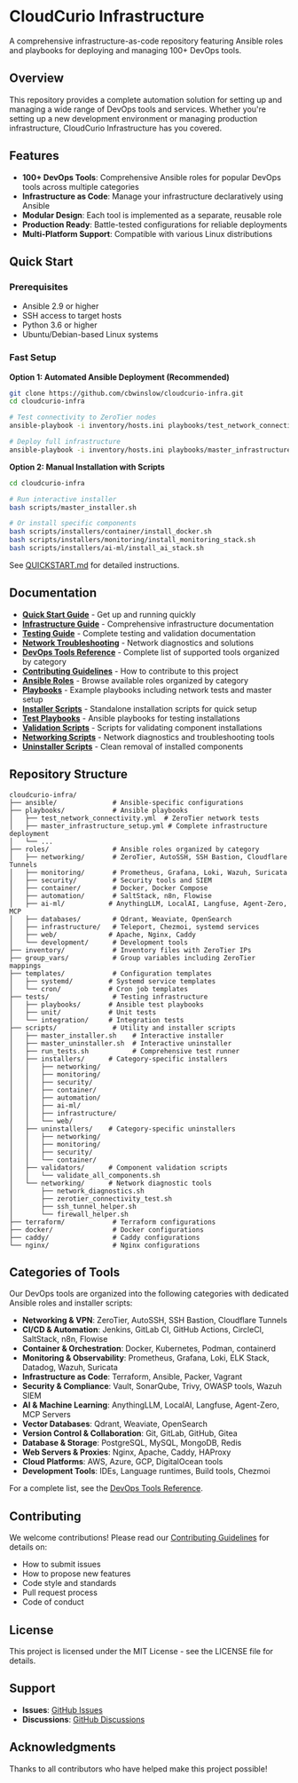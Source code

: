 # CloudCurio Infrastructure

A comprehensive infrastructure-as-code repository featuring Ansible roles and playbooks for deploying and managing 100+ DevOps tools.

## Overview

This repository provides a complete automation solution for setting up and managing a wide range of DevOps tools and services. Whether you're setting up a new development environment or managing production infrastructure, CloudCurio Infrastructure has you covered.

## Features

- **100+ DevOps Tools**: Comprehensive Ansible roles for popular DevOps tools across multiple categories
- **Infrastructure as Code**: Manage your infrastructure declaratively using Ansible
- **Modular Design**: Each tool is implemented as a separate, reusable role
- **Production Ready**: Battle-tested configurations for reliable deployments
- **Multi-Platform Support**: Compatible with various Linux distributions

## Quick Start

### Prerequisites

- Ansible 2.9 or higher
- SSH access to target hosts
- Python 3.6 or higher
- Ubuntu/Debian-based Linux systems

### Fast Setup

**Option 1: Automated Ansible Deployment (Recommended)**
```bash
git clone https://github.com/cbwinslow/cloudcurio-infra.git
cd cloudcurio-infra

# Test connectivity to ZeroTier nodes
ansible-playbook -i inventory/hosts.ini playbooks/test_network_connectivity.yml

# Deploy full infrastructure
ansible-playbook -i inventory/hosts.ini playbooks/master_infrastructure_setup.yml
```

**Option 2: Manual Installation with Scripts**
```bash
cd cloudcurio-infra

# Run interactive installer
bash scripts/master_installer.sh

# Or install specific components
bash scripts/installers/container/install_docker.sh
bash scripts/installers/monitoring/install_monitoring_stack.sh
bash scripts/installers/ai-ml/install_ai_stack.sh
```

See [QUICKSTART.md](QUICKSTART.md) for detailed instructions.

## Documentation

- **[Quick Start Guide](QUICKSTART.md)** - Get up and running quickly
- **[Infrastructure Guide](INFRASTRUCTURE_GUIDE.md)** - Comprehensive infrastructure documentation
- **[Testing Guide](TESTING_GUIDE.md)** - Complete testing and validation documentation
- **[Network Troubleshooting](NETWORK_TROUBLESHOOTING.md)** - Network diagnostics and solutions
- **[DevOps Tools Reference](DEVOPS_TOOLS_REFERENCE.md)** - Complete list of supported tools organized by category
- **[Contributing Guidelines](CONTRIBUTING.md)** - How to contribute to this project
- **[Ansible Roles](roles/)** - Browse available roles organized by category
- **[Playbooks](playbooks/)** - Example playbooks including network tests and master setup
- **[Installer Scripts](scripts/installers/)** - Standalone installation scripts for quick setup
- **[Test Playbooks](tests/playbooks/)** - Ansible playbooks for testing installations
- **[Validation Scripts](scripts/validators/)** - Scripts for validating component installations
- **[Networking Scripts](scripts/networking/)** - Network diagnostics and troubleshooting tools
- **[Uninstaller Scripts](scripts/uninstallers/)** - Clean removal of installed components

## Repository Structure

```
cloudcurio-infra/
├── ansible/              # Ansible-specific configurations
├── playbooks/            # Ansible playbooks
│   ├── test_network_connectivity.yml  # ZeroTier network tests
│   ├── master_infrastructure_setup.yml # Complete infrastructure deployment
│   └── ...
├── roles/                # Ansible roles organized by category
│   ├── networking/       # ZeroTier, AutoSSH, SSH Bastion, Cloudflare Tunnels
│   ├── monitoring/       # Prometheus, Grafana, Loki, Wazuh, Suricata
│   ├── security/         # Security tools and SIEM
│   ├── container/        # Docker, Docker Compose
│   ├── automation/       # SaltStack, n8n, Flowise
│   ├── ai-ml/           # AnythingLLM, LocalAI, Langfuse, Agent-Zero, MCP
│   ├── databases/        # Qdrant, Weaviate, OpenSearch
│   ├── infrastructure/   # Teleport, Chezmoi, systemd services
│   ├── web/             # Apache, Nginx, Caddy
│   └── development/      # Development tools
├── inventory/            # Inventory files with ZeroTier IPs
├── group_vars/           # Group variables including ZeroTier mappings
├── templates/            # Configuration templates
│   ├── systemd/         # Systemd service templates
│   └── cron/            # Cron job templates
├── tests/                # Testing infrastructure
│   ├── playbooks/       # Ansible test playbooks
│   ├── unit/            # Unit tests
│   └── integration/     # Integration tests
├── scripts/              # Utility and installer scripts
│   ├── master_installer.sh    # Interactive installer
│   ├── master_uninstaller.sh  # Interactive uninstaller
│   ├── run_tests.sh           # Comprehensive test runner
│   ├── installers/      # Category-specific installers
│   │   ├── networking/
│   │   ├── monitoring/
│   │   ├── security/
│   │   ├── container/
│   │   ├── automation/
│   │   ├── ai-ml/
│   │   ├── infrastructure/
│   │   └── web/
│   ├── uninstallers/    # Category-specific uninstallers
│   │   ├── networking/
│   │   ├── monitoring/
│   │   ├── security/
│   │   └── container/
│   ├── validators/      # Component validation scripts
│   │   └── validate_all_components.sh
│   └── networking/      # Network diagnostic tools
│       ├── network_diagnostics.sh
│       ├── zerotier_connectivity_test.sh
│       ├── ssh_tunnel_helper.sh
│       └── firewall_helper.sh
├── terraform/            # Terraform configurations
├── docker/               # Docker configurations
├── caddy/                # Caddy configurations
└── nginx/                # Nginx configurations
```

## Categories of Tools

Our DevOps tools are organized into the following categories with dedicated Ansible roles and installer scripts:

- **Networking & VPN**: ZeroTier, AutoSSH, SSH Bastion, Cloudflare Tunnels
- **CI/CD & Automation**: Jenkins, GitLab CI, GitHub Actions, CircleCI, SaltStack, n8n, Flowise
- **Container & Orchestration**: Docker, Kubernetes, Podman, containerd
- **Monitoring & Observability**: Prometheus, Grafana, Loki, ELK Stack, Datadog, Wazuh, Suricata
- **Infrastructure as Code**: Terraform, Ansible, Packer, Vagrant
- **Security & Compliance**: Vault, SonarQube, Trivy, OWASP tools, Wazuh SIEM
- **AI & Machine Learning**: AnythingLLM, LocalAI, Langfuse, Agent-Zero, MCP Servers
- **Vector Databases**: Qdrant, Weaviate, OpenSearch
- **Version Control & Collaboration**: Git, GitLab, GitHub, Gitea
- **Database & Storage**: PostgreSQL, MySQL, MongoDB, Redis
- **Web Servers & Proxies**: Nginx, Apache, Caddy, HAProxy
- **Cloud Platforms**: AWS, Azure, GCP, DigitalOcean tools
- **Development Tools**: IDEs, Language runtimes, Build tools, Chezmoi

For a complete list, see the [DevOps Tools Reference](DEVOPS_TOOLS_REFERENCE.md).

## Contributing

We welcome contributions! Please read our [Contributing Guidelines](CONTRIBUTING.md) for details on:

- How to submit issues
- How to propose new features
- Code style and standards
- Pull request process
- Code of conduct

## License

This project is licensed under the MIT License - see the LICENSE file for details.

## Support

- **Issues**: [GitHub Issues](https://github.com/cbwinslow/cloudcurio-infra/issues)
- **Discussions**: [GitHub Discussions](https://github.com/cbwinslow/cloudcurio-infra/discussions)

## Acknowledgments

Thanks to all contributors who have helped make this project possible!
